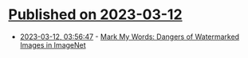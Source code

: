 # [Published on 2023-03-12](index.md)

* [2023-03-12, 03:56:47](https://lobste.rs/s/iqhb05/mark_my_words_dangers_watermarked_images) - [Mark My Words: Dangers of Watermarked Images in ImageNet](https://arxiv.org/pdf/2303.05498.pdf)
